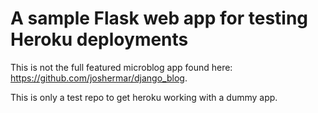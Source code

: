 # A sample Flask web app for testing Heroku deployments

This is not the full featured microblog app found here: https://github.com/joshermar/django_blog.

This is only a test repo to get heroku working with a dummy app.
